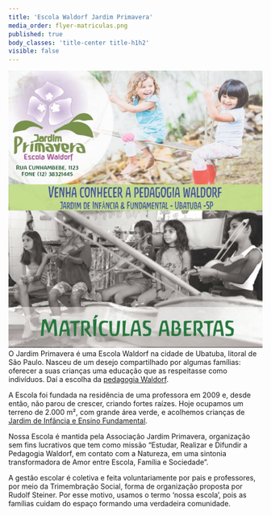 ```yaml
---
title: 'Escola Waldorf Jardim Primavera'
media_order: flyer-matriculas.png
published: true
body_classes: 'title-center title-h1h2'
visible: false
---
```


![](flyer-matriculas.png?classes=float_right) O Jardim Primavera é uma Escola Waldorf na cidade de Ubatuba, litoral de São Paulo. Nasceu de um desejo compartilhado por algumas famílias: oferecer a suas crianças uma educação que as respeitasse como indivíduos. Daí a escolha da [pedagogia Waldorf](../pedagogia-waldorf).

A Escola foi fundada na residência de uma professora em 2009 e, desde então, não parou de crescer, criando fortes raízes. Hoje ocupamos um terreno de 2.000 m², com grande área verde, e acolhemos crianças de [Jardim de Infância e Ensino Fundamental](../vida-escolar).

Nossa Escola é mantida pela Associação Jardim Primavera, organização sem fins lucrativos que tem como missão “Estudar, Realizar e Difundir a Pedagogia Waldorf, em contato com a Natureza, em uma sintonia transformadora de Amor entre Escola, Família e Sociedade”.

A gestão escolar é coletiva e feita voluntariamente por pais e professores, por meio da Trimembração Social, forma de organização proposta por Rudolf Steiner. Por esse motivo, usamos o termo ‘nossa escola’, pois as famílias cuidam do espaço formando uma verdadeira comunidade.

